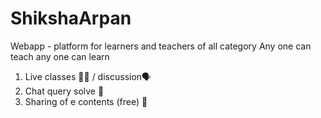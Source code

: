 # ShikshaArpan

Webapp - 
platform for learners and teachers of all category
Any one can teach any one can learn

1. Live classes 👨‍💻 / discussion🗣️
2. Chat query solve 💬 
3. Sharing of e contents (free) 📑
